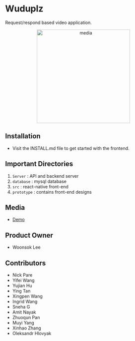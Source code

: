 # Wuduplz

  Request/respond based video application.

<p align="center">
  <img src="https://drive.google.com/uc?export=view&id=1lj72YtAmgJYGQlgUblYM_NH_ZYuodo73" alt="media" width="300"/>
</p>

## Installation

* Visit the INSTALL.md file to get started with the frontend.

## Important Directories

1. `Server` : API and backend server
2. `database` : mysql database
3. `src` : react-native front-end
4. `prototype` : contains front-end designs

## Media

* [Demo](https://drive.google.com/file/d/1Iq-nlYKKrBqMkU-2rnSO4isL-T_0lz7t/view?usp=sharing)

## Product Owner

* Woonsok Lee

## Contributors

* Nick Pare
* Yifei Wang
* Yujian Hu
* Ying Tan
* Xingpen Wang
* Ingrid Wang
* Sneha G
* Amit Nayak
* Zhuoqun Pan
* Muyi Yang
* Xinhao Zhang
* Oleksandr Hlovyak
